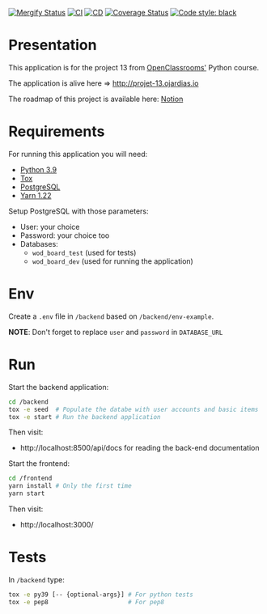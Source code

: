 [![Mergify Status][mergify-badge]][mergify-link]
[![CI][ci-badge]][ci-link]
[![CD][cd-badge]][cd-link]
[![Coverage Status][coverage-badge]][coverage-link]
[![Code style: black][black-badge]][black-link]

[mergify-badge]: https://img.shields.io/endpoint.svg?url=https://gh.mergify.io/badges/GuillaumeOj/P11-AddAFeature&style=flat
[mergify-link]: https://mergify.io

[coverage-badge]: https://coveralls.io/repos/github/GuillaumeOj/P13-WOD-Board/badge.svg?branch=main
[coverage-link]: https://coveralls.io/github/GuillaumeOj/P13-WOD-Board?branch=main

[ci-badge]: https://github.com/GuillaumeOj/P13-WOD-Board/actions/workflows/ci.yml/badge.svg
[ci-link]: https://github.com/GuillaumeOj/P13-WOD-Board/actions/workflows/ci.yml

[cd-badge]: https://github.com/GuillaumeOj/P13-WOD-Board/actions/workflows/cd.yml/badge.svg
[cd-link]: https://github.com/GuillaumeOj/P13-WOD-Board/actions/workflows/cd.yml

[black-badge]: https://img.shields.io/badge/code%20style-black-000000.svg
[black-link]: https://github.com/psf/black

# Presentation

This application is for the project 13 from [OpenClassrooms'](https://openclassrooms.com/fr/paths/68/projects/162/assignment) Python course.

The application is alive here => http://projet-13.ojardias.io

The roadmap of this project is available here: [Notion](https://www.notion.so/guillaumeoj/8c4537ce16a44754b703d0885754ec1f?v=8e9d19219c2c4c91ae945ff554e63453)

# Requirements

For running this application you will need:
- [Python 3.9](https://www.python.org/)
- [Tox](https://tox.readthedocs.io)
- [PostgreSQL](https://www.postgresql.org)
- [Yarn 1.22](https://yarnpkg.com/getting-started/install)

Setup PostgreSQL with those parameters:
- User: your choice
- Password: your choice too
- Databases:
  - `wod_board_test` (used for tests)
  - `wod_board_dev` (used for running the application)

# Env

Create a `.env` file in `/backend` based on `/backend/env-example`.

**NOTE**: Don't forget to replace `user` and `password` in `DATABASE_URL`

# Run

Start the backend application:

```sh
cd /backend
tox -e seed  # Populate the databe with user accounts and basic items
tox -e start # Run the backend application
```

Then visit:
- http://localhost:8500/api/docs for reading the back-end documentation


Start the frontend:
```sh
cd /frontend
yarn install # Only the first time
yarn start
```

Then visit:
- http://localhost:3000/

# Tests

In `/backend` type:

```sh
tox -e py39 [-- {optional-args}] # For python tests
tox -e pep8                      # For pep8
```
